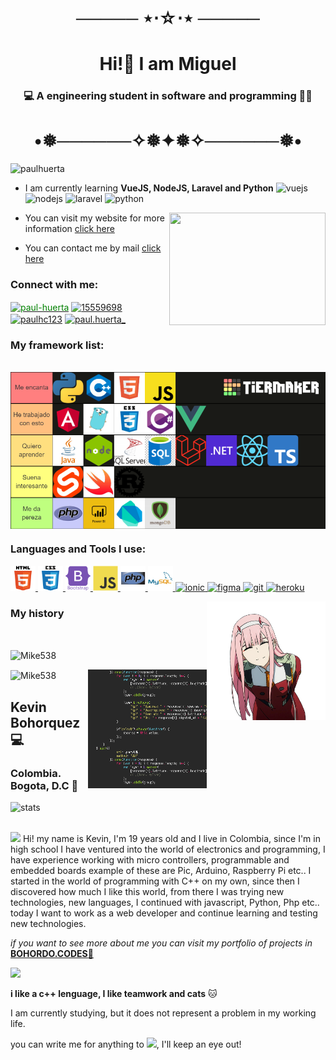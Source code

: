 <h1 align="center">───── ⋆⋅☆⋅⋆ ─────</h1>
<h1 align="center">Hi!👋 I am Miguel</h1>
<h3 align="center">‍💻 A engineering student in software and programming 👨‍💻</h3>
<h1 align="center">•❅──────✧❅✦❅✧──────❅•</h1>

<p align="left"> <img src="https://komarev.com/ghpvc/?username=paulhuerta&label=Profile%20views&color=0e75b6&style=flat-square" alt="paulhuerta" /> </p>

- I am currently learning **VueJS, NodeJS, Laravel and Python** <img src="https://vuejs.org/images/logo.png" alt="vuejs" width="20" eight="20"> <img src="https://nodejs.org/static/images/logos/nodejs-new-pantone-black.svg" alt="nodejs" width="30" eight="30"> <img src="https://laravel.com/img/logomark.min.svg" alt="laravel" width="20" eight="20"> <img src="https://www.python.org/static/img/python-logo.png" alt="python" width="95" eight="45">

<img src="img/waifu.gif" align="right" width="250" height="180" />

- You can visit my website for more information [click here](https://miportafoliomike.netlify.app/)

- You can contact me by mail [click here](mailto:mikealesso768gmail.com)

<h3 align="left">Connect with me:</h3>
<p align="left">
<a href="https://twitter.com/Mike_Gab_UwU" target="blank"><img align="center" src="https://cdn.jsdelivr.net/npm/simple-icons@3.0.1/icons/twitter.svg" style="color: green;" alt="paul-huerta" height="30" width="40"  /></a>
<a href="https://github.com/Mike538" target="blank"><img align="center" src="https://cdn.jsdelivr.net/npm/simple-icons@3.0.1/icons/discord.svg" alt="15559698" height="30" width="40" /></a>
<a href="https://www.facebook.com/Mikedarkness538" target="blank"><img align="center" src="https://cdn.jsdelivr.net/npm/simple-icons@3.0.1/icons/facebook.svg" alt="paulhc123" height="30" width="40" /></a>
<a href="https://www.instagram.com/10293u373y/?hl=es-la" target="blank"><img align="center" src="https://cdn.jsdelivr.net/npm/simple-icons@3.0.1/icons/instagram.svg" alt="paul.huerta_" height="30" width="40" /></a>
</p>  
<h3 align="left">My framework list:</h3>
</br>
<img src="img/my-image.png" align="center"
</br>
</p>
<h3 align="left">Languages and Tools I use:</h3>
<p align="left"><a href="https://www.w3.org/html/" target="_blank"> <img src="https://raw.githubusercontent.com/devicons/devicon/master/icons/html5/html5-original-wordmark.svg" alt="html5" width="40" height="40"/><a href="https://www.w3schools.com/css/" target="_blank"> <img src="https://raw.githubusercontent.com/devicons/devicon/master/icons/css3/css3-original-wordmark.svg" alt="css3" width="40" height="40"/> </a> </a> <a href="https://getbootstrap.com" target="_blank"> <img src="https://raw.githubusercontent.com/devicons/devicon/master/icons/bootstrap/bootstrap-plain-wordmark.svg" alt="bootstrap" width="40" height="40"/> </a><a href="https://developer.mozilla.org/en-US/docs/Web/JavaScript" target="_blank"> <img src="https://raw.githubusercontent.com/devicons/devicon/master/icons/javascript/javascript-original.svg" alt="javascript" width="40" height="40"/> </a><a href="https://www.php.net" target="_blank"> <img src="https://raw.githubusercontent.com/devicons/devicon/master/icons/php/php-original.svg" alt="php" width="40" height="40"/> </a><a href="https://www.mysql.com/" target="_blank"> <img src="https://raw.githubusercontent.com/devicons/devicon/master/icons/mysql/mysql-original-wordmark.svg" alt="mysql" width="40" height="40"/> </a><a href="https://ionicframework.com" target="_blank"> <img src="https://upload.wikimedia.org/wikipedia/commons/d/d1/Ionic_Logo.svg" alt="ionic" width="40" height="40"/> </a><a href="https://www.figma.com/" target="_blank"> <img src="https://www.vectorlogo.zone/logos/figma/figma-icon.svg" alt="figma" width="40" height="40"/> </a> <a href="https://git-scm.com/" target="_blank"> <img src="https://www.vectorlogo.zone/logos/git-scm/git-scm-icon.svg" alt="git" width="40" height="40"/> </a> <a href="https://heroku.com" target="_blank"> <img src="https://www.vectorlogo.zone/logos/heroku/heroku-icon.svg" alt="heroku" width="40" height="40"/> </a> </p>

<img src="img/zerotwo.png" align="right" width="190" height="190" />
<h3 align="left">My history</h3>
</br>
<p><img align="center" src="https://github-readme-stats.vercel.app/api?username=Mike538&show_icons=true&theme=tokyonight" alt="Mike538" /></p>
<img src="img/programing.gif" align="right" width="190" height="190" />
<p><img align="center" src="https://github-readme-stats.vercel.app/api/top-langs?username=Mike538&show_icons=true&locale=en&layout=compact" alt="Mike538" /></p>


## Kevin Bohorquez 💻

### Colombia. Bogota, D.C 🌃


  ![stats](https://github-readme-stats.vercel.app/api?username=scyth3-c&show_icons=true&hide_title=true&theme=gotham)  </br>



<br/>
<img src="https://img.shields.io/badge/ABOUT ME-blue">
Hi! my name is Kevin, I'm 19 years old and I live in Colombia, since I'm in high school I have ventured into the world of electronics and programming, I have experience working with micro controllers, programmable and embedded boards example of these are Pic, Arduino, Raspberry Pi etc.. I started in the world of programming with C++ on my own, since then I discovered how much I like this world, from there I was trying new technologies, new languages, I continued with javascript, Python, Php etc.. today I want to work as a web developer and continue learning and testing new technologies.

_if you want to see more about me you can visit my portfolio of projects in_ [**BOHORDO.CODES**🦆](https://bohordo.codes/)

 <img src="https://github-readme-stats.vercel.app/api/top-langs/?username=scyth3-c&theme=gotham"/>


**i like a c++ lenguage,
I like teamwork and cats** 🐱

I am currently studying, but it does not represent a problem in my working life.


you can write me for anything to   <a href="mailto:bohordo.png@gmail.com"><img src="https://img.shields.io/badge/GMAIL-red"><a/>,   I'll keep an eye out!

<!--
**scyth3-c/scyth3-c** is a ✨ _special_ ✨ repository because its `README.md` (this file) appears on your GitHub profile.

Here are some ideas to get you started:

- 🔭 I’m currently working on ...
- 🌱 I’m currently learning ...
- 👯 I’m looking to collaborate on ...
- 🤔 I’m looking for help with ...
- 💬 Ask me about ...
- 📫 How to reach me: ...
- 😄 Pronouns: ...
- ⚡ Fun fact: ...
-->
